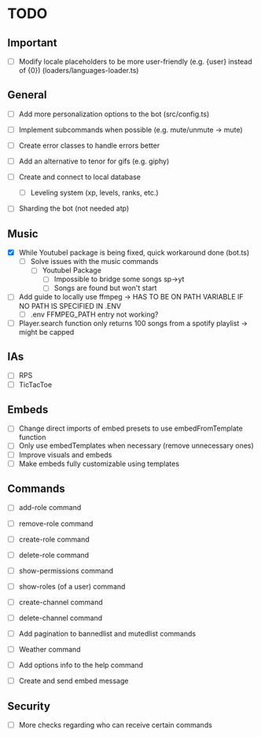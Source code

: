 # TODO

## Important

- [ ] Modify locale placeholders to be more user-friendly (e.g. {user} instead of {0}) (loaders/languages-loader.ts)

## General

- [ ] Add more personalization options to the bot (src/config.ts)

- [ ] Implement subcommands when possible (e.g. mute/unmute -> mute)

- [ ] Create error classes to handle errors better

- [ ] Add an alternative to tenor for gifs (e.g. giphy)

- [ ] Create and connect to local database
  - [ ] Leveling system (xp, levels, ranks, etc.)

- [ ] Sharding the bot (not needed atp)

## Music

- [x] While YoutubeI package is being fixed, quick workaround done (bot.ts)
  - [ ] Solve issues with the music commands
    - [ ] YoutubeI Package
      - [ ] Impossible to bridge some songs sp->yt
      - [ ] Songs are found but won't start

- [ ] Add guide to locally use ffmpeg -> HAS TO BE ON PATH VARIABLE IF NO PATH IS SPECIFIED IN .ENV
  - [ ] .env FFMPEG_PATH entry not working?

- [ ] Player.search function only returns 100 songs from a spotify playlist -> might be capped

## IAs

- [ ] RPS
- [ ] TicTacToe

## Embeds

- [ ] Change direct imports of embed presets to use embedFromTemplate function
- [ ] Only use embedTemplates when necessary (remove unnecessary ones)
- [ ] Improve visuals and embeds
- [ ] Make embeds fully customizable using templates

## Commands

- [ ] add-role command
- [ ] remove-role command
- [ ] create-role command
- [ ] delete-role command
- [ ] show-permissions command
- [ ] show-roles (of a user) command
- [ ] create-channel command
- [ ] delete-channel command

- [ ] Add pagination to bannedlist and mutedlist commands

- [ ] Weather command

- [ ] Add options info to the help command

- [ ] Create and send embed message

## Security

- [ ] More checks regarding who can receive certain commands
